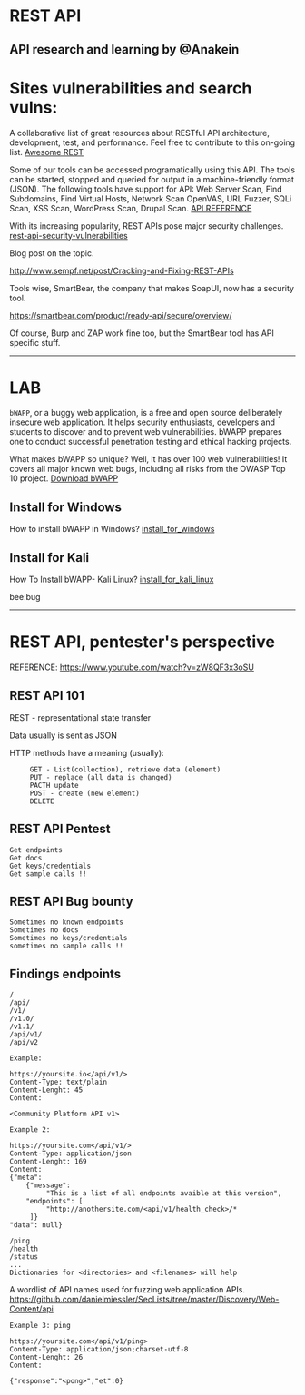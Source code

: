 # REST API
API research and learning by @Anakein
-------
# Sites vulnerabilities and search vulns:

A collaborative list of great resources about RESTful API architecture, development, test, and performance. Feel free to contribute to this on-going list. [Awesome REST](https://github.com/marmelab/awesome-rest#public-rest-apis-to-use-in-tests)
 

Some of our tools can be accessed programatically using this API. The tools can be started, stopped and queried for output in a machine-friendly format (JSON). The following tools have support for API: Web Server Scan, Find Subdomains, Find Virtual Hosts, Network Scan OpenVAS, URL Fuzzer, SQLi Scan, XSS Scan, WordPress Scan, Drupal Scan. 
[API REFERENCE](https://pentest-tools.com/api_reference)


With its increasing popularity, REST APIs pose major security challenges. 
[rest-api-security-vulnerabilities](https://dzone.com/articles/rest-api-security-vulnerabilities)

Blog post on the topic.

http://www.sempf.net/post/Cracking-and-Fixing-REST-APIs

Tools wise, SmartBear, the company that makes SoapUI, now has a security tool.

https://smartbear.com/product/ready-api/secure/overview/

Of course, Burp and ZAP work fine too, but the SmartBear tool has API specific stuff.

-------
# LAB
`bWAPP`, or a buggy web application, is a free and open source deliberately insecure web application.
It helps security enthusiasts, developers and students to discover and to prevent web vulnerabilities.
bWAPP prepares one to conduct successful penetration testing and ethical hacking projects.

What makes bWAPP so unique? Well, it has over 100 web vulnerabilities!
It covers all major known web bugs, including all risks from the OWASP Top 10 project.
[Download bWAPP](https://sourceforge.net/projects/bwapp/files/bWAPP/)

## Install for Windows
How to install bWAPP in Windows?
[install_for_windows](https://www.youtube.com/watch?reload=9&v=F3QcgmCuEC0)

## Install for Kali
How To Install bWAPP- Kali Linux?
[install_for_kali_linux](https://www.crackitdown.com/2018/05/how-to-install-bwapp-kali-linux.html)

bee:bug

-------
# REST API, pentester's perspective
REFERENCE: https://www.youtube.com/watch?v=zW8QF3x3oSU

## REST API 101

REST - representational state transfer

Data usually is sent as JSON

HTTP methods have a meaning (usually):

```
     GET - List(collection), retrieve data (element)    
     PUT - replace (all data is changed)  
     PACTH update    
     POST - create (new element)   
     DELETE
```

## REST API Pentest

```
Get endpoints
Get docs
Get keys/credentials
Get sample calls !!
```

## REST API Bug bounty

```
Sometimes no known endpoints
Sometimes no docs
Sometimes no keys/credentials
sometimes no sample calls !!
```
    
## Findings endpoints

```
/
/api/
/v1/
/v1.0/
/v1.1/
/api/v1/
/api/v2
```
```
Example:

https://yoursite.io</api/v1/>
Content-Type: text/plain
Content-Lenght: 45
Content:

<Community Platform API v1>
```

```
Example 2:

https://yoursite.com</api/v1/>
Content-Type: application/json
Content-Lenght: 169
Content:
{"meta":
    {"message":
         "This is a list of all endpoints avaible at this version",
    "endpoints": [
         "http://anothersite.com/<api/v1/health_check>/*
     ]}
"data": null}

```
```
/ping
/health
/status
...
Dictionaries for <directories> and <filenames> will help
```
A wordlist of API names used for fuzzing web application APIs. https://github.com/danielmiessler/SecLists/tree/master/Discovery/Web-Content/api

```
Example 3: ping

https://yoursite.com</api/v1/ping>
Content-Type: application/json;charset-utf-8
Content-Lenght: 26
Content:

{"response":"<pong>","et":0}
```
